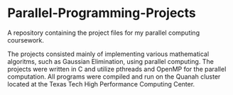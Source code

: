 # Parallel-Programming-Projects
 A repository containing the project files for my parallel computing coursework.
 
 The projects consisted mainly of implementing various mathematical algoritms, such as Gaussian Elimination, using parallel computing. The projects were written in C and utilize pthreads and OpenMP for the parallel computation. All programs were compiled and run on the Quanah cluster located at the Texas Tech High Performance Computing Center.
